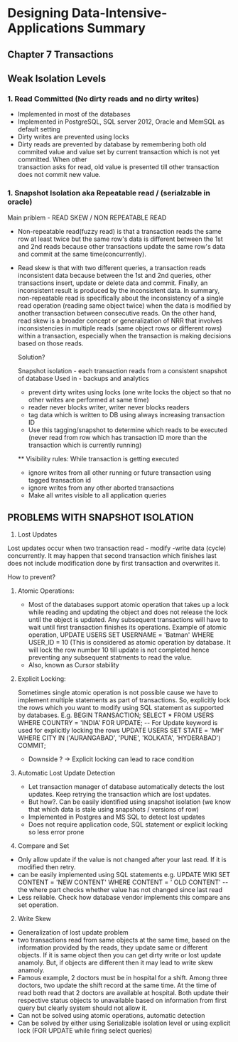 # Designing Data-Intensive-Applications Summary
## Chapter 7 Transactions

## Weak Isolation Levels

### 1. Read Committed (No dirty reads and no dirty writes)
  - Implemented in most of the databases
  - Implemented in PostgreSQL, SQL server 2012, Oracle and MemSQL as default setting
  - Dirty writes are prevented using locks
  - Dirty reads are prevented by database by remembering both old commited value and value set by current transaction which is not yet committed. When other     
    transaction asks for read, old value is presented till other transaction does not commit new value.

### 1. Snapshot Isolation aka Repeatable read / (serialzable  in oracle)
Main priblem - READ SKEW / NON REPEATABLE READ
- Non-repeatable read(fuzzy read) is that a transaction reads the same row at least twice but the same row's data is different between the 1st and 2nd reads because other transactions update the same row's data and commit at the same time(concurrently).
- Read skew is that with two different queries, a transaction reads inconsistent data because between the 1st and 2nd queries, other transactions insert, update or delete data and commit. Finally, an inconsistent result is produced by the inconsistent data.
  In summary, non-repeatable read is specifically about the inconsistency of a single read operation (reading same object twice) when the data is modified by another transaction between consecutive reads. On the other hand, read skew is a broader concept or generalization of NRR that involves inconsistencies in multiple reads (same object rows or different rows) within a transaction, especially when the transaction is making decisions based on those reads.

  Solution?

  Snapshot isolation - each transaction reads from a consistent snapshot of database
  Used in - backups and analytics
  - prevent dirty writes using locks (one write locks the object so that no other writes are performed at same time)
  - reader never blocks writer, writer never blocks readers
  - tag data which is written to DB using always increasing transaction ID
  - Use this tagging/snapshot to determine which reads to be executed (never read from row which has transaction ID more than the transaction which is currently running)

  ** Visibility rules:
  While transaction is getting executed
  - ignore writes from all other running or future transaction using tagged transaction id
  - ignore writes from any other aborted transactions
  - Make all writes visible to all application queries

## PROBLEMS WITH SNAPSHOT ISOLATION
1. Lost Updates
  
Lost updates occur when two transaction read - modify -write data (cycle) concurrently. It may happen that second transaction which finishes last does not include modification done by first transaction and overwrites it. 

How to prevent?

1. Atomic Operations:
    
    - Most of the databases support atomic operation that takes up a lock while reading and updating the object and does not release the lock until the object is updated. Any subsequent transactions will have to wait until first transaction finishes its operations. Example of atomic operation,
   UPDATE USERS SET USERNAME = 'Batman' WHERE USER_ID = 10  (This is considered as atomic operation by database. It will lock the row number 10 till update is not completed hence preventing any subsequent statments to read the value.
   - Also, known as Cursor stability

3. Explicit Locking:

   Sometimes single atomic operation is not possible cause we have to implement multiple statements as part of transactions. So, explicitly lock the rows which you want to modify using SQL statement as supported by databases.
   E.g. BEGIN TRANSACTION;
     SELECT * FROM USERS WHERE COUNTRY = 'INDIA' FOR UPDATE; -- For Update keyword is used for explicitly locking the rows
     UPDATE USERS SET STATE = 'MH' WHERE CITY IN ('AURANGABAD', 'PUNE', 'KOLKATA', 'HYDERABAD')
   COMMIT;
   - Downside ? -> Explicit locking can lead to race condition

5. Automatic Lost Update Detection
   
    - Let transaction manager of database automatically detects the lost updates. Keep retrying the transaction which are lost updates.
    - But how?. Can be easily identified using snapshot isolation (we know that which data is stale using snapshots / versions of row)
    - Implemented in Postgres and MS SQL to detect lost updates
    -  Does not require application code, SQL statement or explicit locking so less error prone
    
7. Compare and Set
   
  - Only allow update if the value is not changed after your last read. If it is modified then retry.
  - can be easily implemented using SQL statements e.g.
  UPDATE WIKI SET CONTENT = 'NEW CONTENT' WHERE CONTENT = ' OLD CONTENT' --the where part checks whether value has not changed since last read
  - Less reliable. Check how database vendor implements this compare ans set operation.

2.  Write Skew
   - Generalization of lost update problem
   - two transactions read from same objects at the same time, based on the information provided by the reads, they update same or different objects. If it is same object then you can get dirty write or lost update anamoly. But, if objects are different then it may lead to write skew anamoly.
   - Famous example, 2 doctors must be in hospital for a shift. Among three doctors, two update the shift record at the same time. At the time of read both read that 2 doctors are available at hospital. Both update their respective status objects to unavailable based on information from first query but clearly system should not allow it.
- Can not be solved using atomic operations, automatic detection
- Can be solved by either using Serializable isolation level or using explicit lock (FOR UPDATE while firing select queries) 
